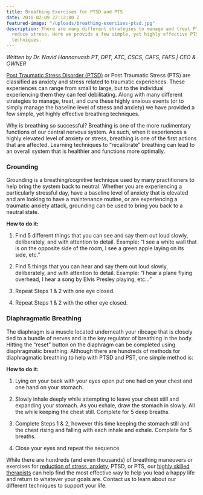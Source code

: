 ```yaml
---
title: Breathing Exercises for PTSD and PTS
date: 2018-02-09 22:12:00 Z
featured-image: "/uploads/breathing-exercises-ptsd.jpg"
description: There are many different strategies to manage and treat PTSD and help
  reduce stress. Here we provide a few simple, yet highly effective PTSD breathing
  techniques.
---
```


_Written by Dr. Navid Hannanvash_ 
_PT, DPT, ATC, CSCS, CAFS, FAFS | CEO & OWNER_

[Post Traumatic Stress Disorder (PTSD)](https://www.nimh.nih.gov/health/topics/post-traumatic-stress-disorder-ptsd/index.shtml) or Post Traumatic Stress (PTS) are classified as anxiety and stress related to traumatic experiences. These experiences can range from small to large, but to the individual experiencing them they can feel debilitating. Along with many different strategies to manage, treat, and cure these highly anxious events (or to simply manage the baseline level of stress and anxiety) we have provided a few simple, yet highly effective breathing techniques.

Why is breathing so successful? Breathing is one of the more rudimentary functions of our central nervous system. As such, when it experiences a highly elevated level of anxiety or stress, breathing is one of the first actions that are affected. Learning techniques to “recalibrate” breathing can lead to an overall system that is healthier and functions more optimally. 

### Grounding

Grounding is a breathing/cognitive technique used by many practitioners to help bring the system back to neutral. Whether you are experiencing a particularly stressful day, have a baseline level of anxiety that is elevated and are looking to have a maintenance routine, or are experiencing a traumatic anxiety attack, grounding can be used to bring you back to a neutral state.

**How to do it:**

1) Find 5 different things that you can see and say them out loud slowly, deliberately, and with attention to detail. Example: “I see a white wall that is on the opposite side of the room, I see a green apple laying on its side, etc.”

2) Find 5 things that you can hear and say them out loud slowly, deliberately, and with attention to detail. Example: “I hear a plane flying overhead, I hear a song by Elvis Presley playing, etc…”

3) Repeat Steps 1 & 2 with one eye closed.

4) Repeat Steps 1 & 2 with the other eye closed.

### Diaphragmatic Breathing

The diaphragm is a muscle located underneath your ribcage that is closely tied to a bundle of nerves and is the key regulator of breathing in the body. Hitting the “reset” button on the diaphragm can be completed using diaphragmatic breathing. Although there are hundreds of methods for diaphragmatic breathing to help with PTSD and PST, one simple method is:

**How to do it:**

1) Lying on your back with your eyes open put one had on your chest and one hand on your stomach.

2) Slowly inhale deeply while attempting to leave your chest still and expanding your stomach. As you exhale, draw the stomach in slowly. All the while keeping the chest still. Complete for 5 deep breaths.

3) Complete Steps 1 & 2, however this time keeping the stomach still and the chest rising and falling with each inhale and exhale. Complete for 5 breaths.

4) Close your eyes and repeat the sequence.

While there are hundreds (and even thousands) of breathing maneuvers or exercises for [reduction of stress, anxiety](https://www.riseprimewellness.com/blog/make-2018-the-year-of-improved-wellness), PTSD, or PTS, our [highly skilled therapists](/staff) can help find the most effective way to help you lead a happy life and return to whatever your goals are. Contact us to learn about our different techniques to support your life.
